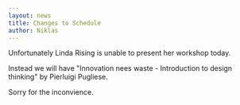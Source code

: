 ```yaml
---
layout: news
title: Changes to Schedule
author: Niklas
---
```


Unfortunately Linda Rising is unable to present her workshop today.

Instead we will have "Innovation nees waste - Introduction to design thinking" by Pierluigi Pugliese.

Sorry for the inconvience.